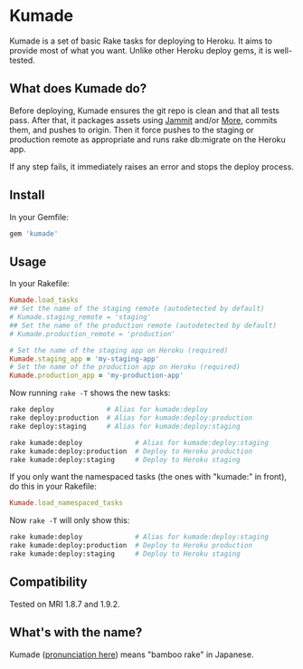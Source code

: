 # Kumade
Kumade is a set of basic Rake tasks for deploying to Heroku. It aims to
provide most of what you want. Unlike other Heroku deploy gems, it is
well-tested.

## What does Kumade do?
Before deploying, Kumade ensures the git repo is clean and that all tests pass.
After that, it packages assets using
[Jammit](http://documentcloud.github.com/jammit/) and/or
[More](https://github.com/cloudhead/more), commits them, and pushes to
origin. Then it force pushes to the staging or production remote as
appropriate and runs rake db:migrate on the Heroku app.

If any step fails, it immediately raises an error and stops the deploy
process.

## Install
In your Gemfile:

```ruby
gem 'kumade'
```

## Usage
In your Rakefile:

```ruby
Kumade.load_tasks
## Set the name of the staging remote (autodetected by default)
# Kumade.staging_remote = 'staging'
## Set the name of the production remote (autodetected by default)
# Kumade.production_remote = 'production'

# Set the name of the staging app on Heroku (required)
Kumade.staging_app = 'my-staging-app'
# Set the name of the production app on Heroku (required)
Kumade.production_app = 'my-production-app'
```

Now running `rake -T` shows the new tasks:

```bash
rake deploy             # Alias for kumade:deploy
rake deploy:production  # Alias for kumade:deploy:production
rake deploy:staging     # Alias for kumade:deploy:staging

rake kumade:deploy             # Alias for kumade:deploy:staging
rake kumade:deploy:production  # Deploy to Heroku production
rake kumade:deploy:staging     # Deploy to Heroku staging
```

If you only want the namespaced tasks (the ones with "kumade:" in front), do
this in your Rakefile:

```ruby
Kumade.load_namespaced_tasks
```

Now `rake -T` will only show this:

```bash
rake kumade:deploy             # Alias for kumade:deploy:staging
rake kumade:deploy:production  # Deploy to Heroku production
rake kumade:deploy:staging     # Deploy to Heroku staging
```

## Compatibility
Tested on MRI 1.8.7 and 1.9.2.

## What's with the name?
Kumade ([pronunciation here](http://translate.google.com/#ja|en|熊手)) means
"bamboo rake" in Japanese.
